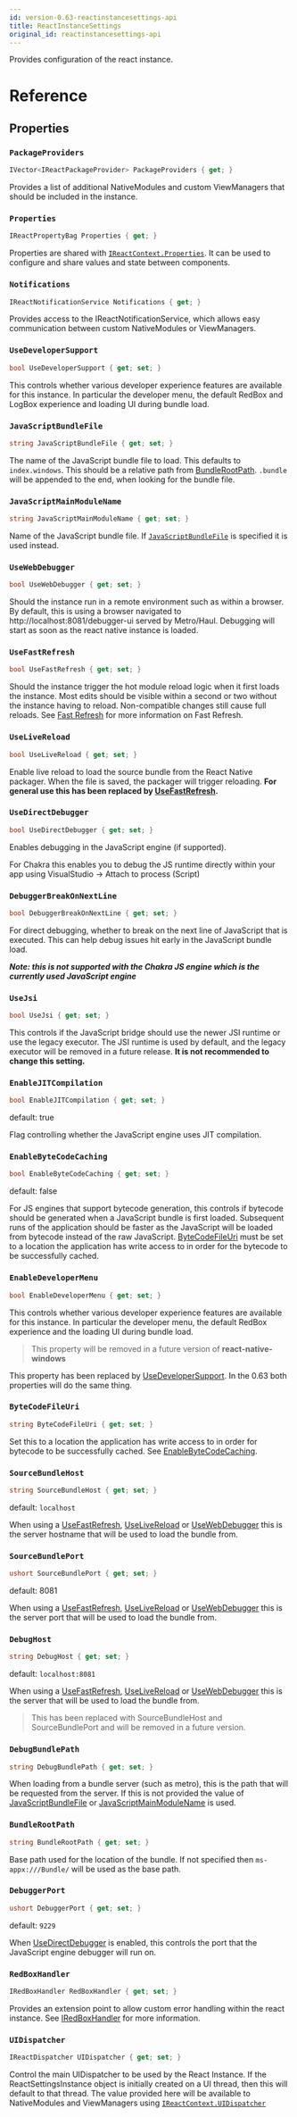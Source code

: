 ```yaml
---
id: version-0.63-reactinstancesettings-api
title: ReactInstanceSettings
original_id: reactinstancesettings-api
---
```


Provides configuration of the react instance.

# Reference

## Properties

### ```PackageProviders```

```csharp
IVector<IReactPackageProvider> PackageProviders { get; }
```

Provides a list of additional NativeModules and custom ViewManagers that should be included in the instance.

### ```Properties```

```csharp
IReactPropertyBag Properties { get; }
```

Properties are shared with [`IReactContext.Properties`](IReactContext-api-windows.md#properties). It can be used to configure and share values and state between components.


### ```Notifications```

```csharp
IReactNotificationService Notifications { get; }
```

Provides access to the IReactNotificationService, which allows easy communication between custom NativeModules or ViewManagers.

### ```UseDeveloperSupport```

```csharp
bool UseDeveloperSupport { get; set; }
```

This controls whether various developer experience features are available for this instance.  In particular the developer menu, the default RedBox and LogBox experience and loading UI during bundle load.

### ```JavaScriptBundleFile```

```csharp
string JavaScriptBundleFile { get; set; }
```

The name of the JavaScript bundle file to load.  This defaults to `index.windows`.  This should be a relative path from [BundleRootPath](#bundlerootpath).  `.bundle` will be appended to the end, when looking for the bundle file.


### ```JavaScriptMainModuleName```

```csharp
string JavaScriptMainModuleName { get; set; }
```

Name of the JavaScript bundle file.  If [`JavaScriptBundleFile`](#javascriptbundlefile) is specified it is used instead.

### ```UseWebDebugger```

```csharp
bool UseWebDebugger { get; set; }
```
Should the instance run in a remote environment such as within a browser.
By default, this is using a browser navigated to  http://localhost:8081/debugger-ui served
by Metro/Haul. Debugging will start as soon as the react native instance is loaded.

### ```UseFastRefresh```

```csharp
bool UseFastRefresh { get; set; }
```

Should the instance trigger the hot module reload logic when it first loads the instance.
Most edits should be visible within a second or two without the instance having to reload.
Non-compatible changes still cause full reloads.
See [Fast Refresh](https://reactnative.dev/docs/fast-refresh) for more information on Fast Refresh.

### ```UseLiveReload```

```csharp
bool UseLiveReload { get; set; }
```

Enable live reload to load the source bundle from the React Native packager.
When the file is saved, the packager will trigger reloading.
**For general use this has been replaced by [UseFastRefresh](#usefastrefresh).**

### ```UseDirectDebugger```

```csharp
bool UseDirectDebugger { get; set; }
```

Enables debugging in the JavaScript engine (if supported).  

For Chakra this enables you to debug the JS runtime directly within your app using VisualStudio -> Attach to process (Script)

### ```DebuggerBreakOnNextLine```

```csharp
bool DebuggerBreakOnNextLine { get; set; }
```

For direct debugging, whether to break on the next line of JavaScript that is executed.  This can help debug issues hit early in the JavaScript bundle load.

***Note: this is not supported with the Chakra JS engine which is the currently used JavaScript engine***

### ```UseJsi```

```csharp
bool UseJsi { get; set; }
```

This controls if the JavaScript bridge should use the newer JSI runtime or use the legacy executor.  The JSI runtime is used by default, and the legacy executor will be removed in a future release. **It is not recommended to change this setting.**


### ```EnableJITCompilation```

```csharp
bool EnableJITCompilation { get; set; }
```

default: true

Flag controlling whether the JavaScript engine uses JIT compilation.

### ```EnableByteCodeCaching```

```csharp
bool EnableByteCodeCaching { get; set; }
```

default: false

For JS engines that support bytecode generation, this controls if bytecode should be generated when a JavaScript bundle is first loaded.  Subsequent runs of the application should be faster as the JavaScript will be loaded from bytecode instead of the raw JavaScript.  [ByteCodeFileUri](#bytecodefileuri) must be set to a location the application has write access to in order for the bytecode to be successfully cached.

### ```EnableDeveloperMenu```

```csharp
bool EnableDeveloperMenu { get; set; }
```

This controls whether various developer experience features are available for this instance.  In particular the developer menu, the default RedBox experience and the loading UI during bundle load.

> This property will be removed in a future version of **react-native-windows**

This property has been replaced by [UseDeveloperSupport](#usedevelopersupport). In the 0.63 both properties will do the same thing.


### ```ByteCodeFileUri```

```csharp
string ByteCodeFileUri { get; set; }
```

Set this to a location the application has write access to in order for bytecode to be successfully cached. See [EnableByteCodeCaching](#enablebytecodecaching).


### ```SourceBundleHost```

```csharp
string SourceBundleHost { get; set; }
```

default:  `localhost`

When using a [UseFastRefresh](#usefastrefresh), [UseLiveReload](#uselivereload) or [UseWebDebugger](#usewebdebugger) this is the server hostname that will be used to load the bundle from.


### ```SourceBundlePort```

```csharp
ushort SourceBundlePort { get; set; }
```

default: 8081

When using a [UseFastRefresh](#usefastrefresh), [UseLiveReload](#uselivereload) or [UseWebDebugger](#usewebdebugger) this is the server port that will be used to load the bundle from.


### ```DebugHost```

```csharp
string DebugHost { get; set; }
```

default: `localhost:8081`

When using a [UseFastRefresh](#usefastrefresh), [UseLiveReload](#uselivereload) or [UseWebDebugger](#usewebdebugger) this is the server that will be used to load the bundle from.

> This has been replaced with SourceBundleHost and SourceBundlePort and will be removed in a future version.

### ```DebugBundlePath```

```csharp
string DebugBundlePath { get; set; }
```

When loading from a bundle server (such as metro), this is the path that will be requested from the server.  If this is not provided the value of [JavaScriptBundleFile](#javascriptbundlefile) or [JavaScriptMainModuleName](#javascriptmainmodulename) is used.

### ```BundleRootPath```

```csharp
string BundleRootPath { get; set; }
```

Base path used for the location of the bundle.  If not specified then `ms-appx:///Bundle/` will be used as the base path.

### ```DebuggerPort```

```csharp
ushort DebuggerPort { get; set; }
```

default: `9229`

When [UseDirectDebugger](#usedirectdebugger) is enabled, this controls the port that the JavaScript engine debugger will run on.

### ```RedBoxHandler```

```csharp
IRedBoxHandler RedBoxHandler { get; set; }
```

Provides an extension point to allow custom error handling within the react instance. See [IRedBoxHandler](IRedBoxHandler-api-windows.md) for more information.


### ```UIDispatcher```

```csharp
IReactDispatcher UIDispatcher { get; set; }
```

Control the main UIDispatcher to be used by the React Instance.  If the ReactSettingsInstance object is initially created on a UI thread, then this will default to that thread.  The value provided here will be available to NativeModules and ViewManagers using [`IReactContext.UIDispatcher`](IReactContext-api-windows.md#uidispatcher)


<!-- namespace Microsoft.ReactNative
{
    [webhosthidden]
    runtimeclass ReactInstanceSettings 
    {
    ReactInstanceSettings();

    IReactPropertyBag Properties { get; };
    IReactNotificationService Notifications { get; };
    IVector<IReactPackageProvider> PackageProviders { get; };
    Boolean UseDeveloperSupport { get; set; };
    String JavaScriptMainModuleName { get; set; };
    String JavaScriptBundleFile { get; set; };
    Boolean UseWebDebugger { get; set; };
    Boolean UseFastRefresh { get; set; };
    Boolean UseLiveReload { get; set; };
    Boolean UseDirectDebugger { get; set; };
    Boolean DebuggerBreakOnNextLine { get; set; };
    Boolean UseJsi { get; set; };
    Boolean EnableJITCompilation { get; set; };
    Boolean EnableByteCodeCaching { get; set; };
    Boolean EnableDeveloperMenu { get; set; };
    String ByteCodeFileUri { get; set; };
    String DebugHost { get; set; };
    String DebugBundlePath { get; set; };
    String BundleRootPath { get; set; };
    UInt16 DebuggerPort { get; set; };
    IRedBoxHandler RedBoxHandler { get; set; };
    IReactDispatcher UIDispatcher { get; set; };
    String SourceBundleHost { get; set; };
    UInt16 SourceBundlePort { get; set; };
    }
} -->
